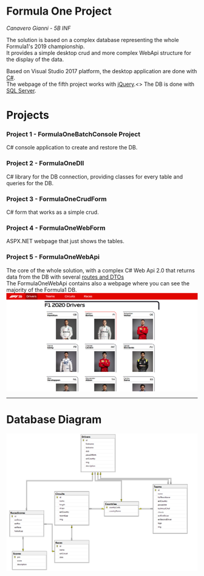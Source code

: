 # Formula One Project

_Canavero Gianni - 5B INF_

The solution is based on a complex database representing the whole Formula1's 2019 championship.<br>
It provides a simple desktop crud and more complex WebApi structure for the display of the data.<br>

Based on Visual Studio 2017 platform, the desktop application are done with [C#](https://docs.microsoft.com/dotnet/csharp/).<br>
The webpage of the fifth project works with [jQuery](https://api.jquery.com/).<>
The DB is done with [SQL Server](https://docs.microsoft.com/sql/sql-server/?view=sql-server-ver15).<br>

# Projects

### Project 1 - FormulaOneBatchConsole Project

C# console application to create and restore the DB.

### Project 2 - FormulaOneDll

C# library for the DB connection, providing classes for every table and queries for the DB.

### Project 3 - FormulaOneCrudForm

C# form that works as a simple crud.

### Project 4 - FormulaOneWebForm

ASPX.NET webpage that just shows the tables.

### Project 5 - FormulaOneWebApi

The core of the whole solution, with a complex C# Web Api 2.0 that returns data from the DB with several [routes and DTOs](https://github.com/vallauri-ict/formula-1-gcanavero0417/blob/master/WEBSERVICES.md)<br>
The FormulaOneWebApi contains also a webpage where you can see the majority of the Formula1 DB.
![Preview](https://github.com/vallauri-ict/formula-1-gcanavero0417/blob/master/site-preview.png?raw=true)

---
# Database Diagram

![Preview](https://github.com/vallauri-ict/formula-1-gcanavero0417/blob/master/db-diagram.png?raw=true)